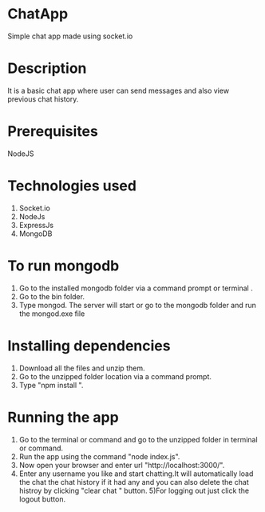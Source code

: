 
# ChatApp
Simple chat app made using socket.io 

# Description
It is a basic chat app where user can send messages and also view previous chat history.

# Prerequisites
NodeJS

# Technologies used
1) Socket.io
2) NodeJs
3) ExpressJs
4) MongoDB

# To run mongodb
1) Go to the installed mongodb folder via a command prompt or terminal .
2) Go to the bin folder.
3) Type mongod. The server will start or go to the mongodb folder and run the mongod.exe file

# Installing dependencies
1) Download all the files and unzip them.
2) Go to the unzipped folder location via a command prompt.
3) Type "npm install ".

# Running the app
1) Go to the terminal or command and go to the unzipped folder in terminal or command.
2) Run the app using the command "node index.js".
3) Now open your browser and enter url "http://localhost:3000/".
4) Enter any username you like and start chatting.It will automatically load the chat the chat history if it had any and you can also delete the chat histroy by clicking "clear chat " button.
5)For logging out just click the logout button.



